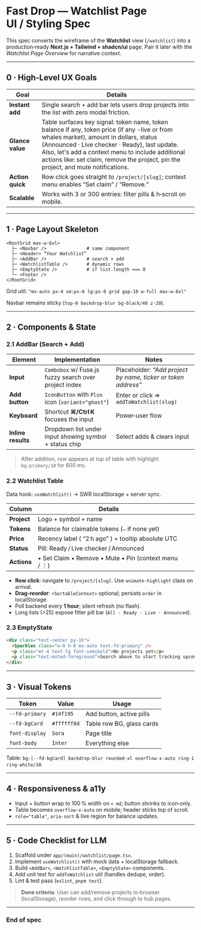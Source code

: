 # Fast Drop — **Watchlist Page** UI / Styling Spec

This spec converts the wireframe of the **Watchlist** view (`/watchlist`) into a production‑ready **Next.js + Tailwind + shadcn/ui** page.  Pair it later with the *Watchlist Page Overview* for narrative context.

---

## 0 · High‑Level UX Goals

| Goal             | Details                                                                                                                                                                                                                                                                                                                              |
| ---------------- | ------------------------------------------------------------------------------------------------------------------------------------------------------------------------------------------------------------------------------------------------------------------------------------------------------------------------------------ |
| **Instant add**  | Single search + add bar lets users drop projects into the list with zero modal friction.                                                                                                                                                                                                                                             |
| **Glance value** | Table surfaces key signal: token name, token balance if any, token price (if any -live or from whales market), amount in dollars, status (Announced · Live checker · Ready), last update. Also, let's add a context menu to include additional actions like: set claim, remove the project, pin the project, and mute notifications. |
| **Action quick** | Row click goes straight to `/project/[slug]`; context menu enables “Set claim” / “Remove.”                                                                                                                                                                                                                                           |
| **Scalable**     | Works with 3 or 300 entries: filter pills & h‑scroll on mobile.                                                                                                                                                                                                                                                                      |

---

## 1 · Page Layout Skeleton

```plaintext
<RootGrid max‑w‑6xl>
  ├─ <Navbar />               # same component
  ├─ <Header> “Your Watchlist”
  ├─ <AddBar />               # search + add
  ├─ <WatchlistTable />       # dynamic rows
  ├─ <EmptyState />           # if list.length === 0
  └─ <Footer />
</RootGrid>
```

Grid util: `"mx-auto px-4 sm:px-6 lg:px-8 grid gap-10 w-full max-w-6xl"`

Navbar remains sticky (`top-0 backdrop-blur bg-black/40 z-20`).

---

## 2 · Components & State

### 2.1 AddBar (Search + Add)

| Element            | Implementation                                         | Notes                                                         |
| ------------------ | ------------------------------------------------------ | ------------------------------------------------------------- |
| **Input**          | `Combobox` w/ Fuse.js fuzzy search over project index  | Placeholder: *“Add project by name, ticker or token address”* |
| **Add button**     | `IconButton` with `Plus` icon (`variant="ghost"`)      | Enter or click => `addToWatchlist(slug)`                      |
| **Keyboard**       | Shortcut **⌘/Ctrl K** focuses the input                | Power‑user flow                                               |
| **Inline results** | Dropdown list under input showing symbol + status chip | Select adds & clears input                                    |

> After addition, row appears at top of table with highlight `bg‑primary/10` for 600 ms.

### 2.2 Watchlist Table

Data hook: `useWatchlist()` → SWR localStorage + server sync.

| Column      | Details                                              |   |   |
| ----------- | ---------------------------------------------------- | - | - |
| **Project** | Logo + symbol + name                                 |   |   |
| **Tokens**  | Balance for claimable tokens (`—` if none yet)       |   |   |
| **Price**   | Recency label ( “2 h ago” ) + tooltip absolute UTC   |   |   |
| **Status**  | Pill: Ready / Live checker / Announced               |   |   |
| **Actions** | • Set Claim • Remove • Mute • Pin (context menu / ⋮) |   |   |

- **Row click**: navigate to `/project/[slug]`.  Use `animate-highlight` class on arrival.
- **Drag‑reorder**: `<SortableContext>` optional; persists `order` in localStorage.
- Poll backend every **1 hour**; silent refresh (no flash).
- Long lists (>25) expose filter pill bar (`All · Ready · Live · Announced`).

### 2.3 EmptyState

```html
<div class="text-center py-16">
  <Sparkles class="w-8 h-8 mx-auto text-fd-primary" />
  <p class="mt-4 text-lg font-semibold">No projects yet</p>
  <p class="text-muted-foreground">Search above to start tracking upcoming airdrops.</p>
</div>
```

---

## 3 · Visual Tokens

| Token          | Value       | Usage                     |
| -------------- | ----------- | ------------------------- |
| `--fd-primary` | `#14f195`   | Add button, active pills  |
| `--fd-bgCard`  | `#ffffff0d` | Table row BG, glass cards |
| `font-display` | `Sora`      | Page title                |
| `font-body`    | `Inter`     | Everything else           |

Table: `bg-[--fd-bgCard] backdrop-blur rounded-xl overflow-x-auto ring-1 ring-white/10`.

---

## 4 · Responsiveness & a11y

- Input + button wrap to 100 % width on `< md`; button shrinks to icon‑only.
- Table becomes `overflow-x-auto` on mobile; header sticks top of scroll.
- `role="table"`, `aria-sort` & live region for balance updates.

---

## 5 · Code Checklist for LLM

1. Scaffold under `app/(main)/watchlist/page.tsx`.
2. Implement `useWatchlist()` with mock data + localStorage fallback.
3. Build `<AddBar>`, `<WatchlistTable>`, `<EmptyState>` components.
4. Add unit test for `addToWatchlist` util (handles dedupe, order).
5. Lint & test pass (`eslint`, `pnpm test`).

> **Done criteria**: User can add/remove projects in‑browser (localStorage), reorder rows, and click through to hub pages.

---

### End of spec

